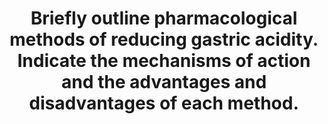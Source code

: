 ---
title: "Briefly outline pharmacological methods of reducing gastric acidity. Indicate the mechanisms of action and the advantages and disadvantages of each method."
entityType: SAQ
exam: PEX
college: ANZCA
year: 2002
sitting: A
question: 14
passRate: 59
EC_expectedDomains:
- "Good answers included discussion of antacids (non- particulate and particulate), histamine-2 antagonists, proton pump inhibitors, prostaglandin analogues (misoprostol) and anticholinergic agents."
EC_errorsCommon:
- "Areas that were often inadequately discussed were antacids, perioperative reduction of acidity and advantages/disadvantages of the methods outlined."
---